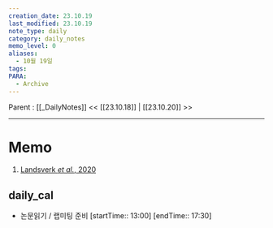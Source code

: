 ```yaml
---
creation_date: 23.10.19
last_modified: 23.10.19
note_type: daily
category: daily_notes
memo_level: 0
aliases:
  - 10월 19일
tags: 
PARA:
  - Archive
---
```

Parent : [[_DailyNotes]]
<< [[23.10.18]] | [[23.10.20]] >>

---
# Memo
1.  [Landsverk *et al.*, 2020](zotero://select/items/@landsverk2020)

## daily_cal
-  논문읽기 / 랩미팅 준비 [startTime:: 13:00]  [endTime:: 17:30]
